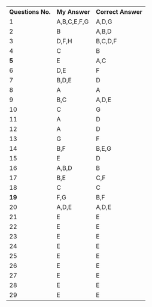 <table>
  <tr>
    <th>Questions No.</th>
    <th>My Answer</th>
    <th>Correct Answer</th>

  </tr>
  <tr>
    <td>1</td>
    <td>A,B,C,E,F,G</td>
    <td>A,D,G</td>

  </tr>
  <tr>
    <td >2</td>
    <td>B</td>
    <td>A,B,D</td>

  </tr>
  <tr>
    <td>3</td>
    <td>D,F,H</td>
    <td>B,C,D,F</td>

  </tr>
  <tr>
    <td>4</td>
    <td>C</td>
    <td>B</td>

  </tr>
  <tr>
    <td ><b>5</b></td>
    <td>E</td>
    <td>A,C</td>

  </tr>
  <tr>
    <td>6</td>
    <td>D,E</td>
    <td>F</td>

  </tr>
  <tr>
    <td>7</td>
    <td>B,D,E</td>
    <td>D</td>

  </tr>
  <tr>
    <td>8</td>
    <td>A</td>
    <td>A</td>

  </tr>
  <tr>
    <td>9</td>
    <td>B,C</td>
    <td>A,D,E</td>

  </tr>
  <tr>
    <td>10</td>
    <td>C</td>
    <td>G</td>

  </tr>
  <tr>
    <td>11</td>
    <td>A</td>
    <td>D</td>

  </tr>
  <tr>
    <td>12</td>
    <td>A</td>
    <td>D</td>

  </tr>
  <tr>
    <td>13</td>
    <td>G</td>
    <td>F</td>

  </tr>
  <tr>
    <td >14</td>
    <td>B,F</td>
    <td>B,E,G</td>

  </tr>
  <tr>
    <td>15</td>
    <td>E</td>
    <td>D</td>

  </tr>
  <tr>
    <td>16</td>
    <td>A,B,D</td>
    <td>B</td>

  </tr>
  <tr>
    <td>17</td>
    <td>B,E</td>
    <td>C,F</td>

  </tr>
  <tr>
    <td>18</td>
    <td>C</td>
    <td>C</td>

  </tr>
  <tr>
    <td><b>19</b></td>
    <td>F,G</td>
    <td>B,F</td>
 
  </tr>
  <tr>
    <td>20</td>
    <td>A,D,E</td>
    <td>A,D,E</td>

  </tr>
  <tr>
    <td>21</td>
    <td>E</td>
    <td>E</td>
  </tr>

  <tr>
    <td>22</td>
    <td>E</td>
    <td>E</td>
  </tr>

  <tr>
    <td>23</td>
    <td>E</td>
    <td>E</td>
  </tr>

  <tr>
    <td>24</td>
    <td>E</td>
    <td>E</td>
  </tr>

  <tr>
    <td>25</td>
    <td>E</td>
    <td>E</td>
  </tr>

  <tr>
    <td>26</td>
    <td>E</td>
    <td>E</td>
  </tr>

  <tr>
    <td>27</td>
    <td>E</td>
    <td>E</td>
  </tr>

  <tr>
    <td>28</td>
    <td>E</td>
    <td>E</td>
  </tr>

  <tr>
    <td>29</td>
    <td>E</td>
    <td>E</td>
  </tr>
  
</table>